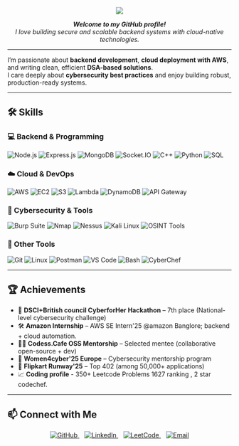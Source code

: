 <p align="center">
  <img src="https://img.shields.io/badge/Hi!%20I%27m%20Janithashri-000000?style=for-the-badge&logoColor=white&labelColor=000000&color=4f46e5&gradient=to-r&logo=data:image/svg+xml;base64,PHN2ZyBmaWxsPSIjZmZmIiB4bWxucz0iaHR0cDovL3d3dy53My5vcmcvMjAwMC9zdmciIHdpZHRoPSIxNiIgaGVpZ2h0PSIxNiI+PHBhdGggZD0iTTggMEMzLjU4IDAgMCAzLjU4IDAgOCAwIDEyLjQyIDMuNTggMTYgOCAxNiAxMi40MiAxNiAxNiAxMi40MiAxNiA4IDE2IDEyLjQyIDAgMTYiIGZpbGw9IndoaXRlIi8+PC9zdmc+"/>
</p>

<p align="center">
  <strong><em>Welcome to my GitHub profile!</em></strong><br>
  <em>I love building secure and scalable backend systems with cloud-native technologies.</em>
</p>

---

I’m passionate about **backend development**, **cloud deployment with AWS**, and writing clean, efficient **DSA-based solutions**.  
I care deeply about **cybersecurity best practices** and enjoy building robust, production-ready systems.

---

## 🛠️ Skills

### 💻 Backend & Programming
![Node.js](https://img.shields.io/badge/-Node.js-0D1117?&logo=node.js)
![Express.js](https://img.shields.io/badge/-Express.js-0D1117?&logo=express)
![MongoDB](https://img.shields.io/badge/-MongoDB-0D1117?&logo=mongodb)
![Socket.IO](https://img.shields.io/badge/-Socket.IO-0D1117?&logo=socket.io)
![C++](https://img.shields.io/badge/-C++-0D1117?&logo=c%2b%2b)
![Python](https://img.shields.io/badge/-Python-0D1117?&logo=python)
![SQL](https://img.shields.io/badge/-MySQL-0D1117?&logo=mysql)

### ☁️ Cloud & DevOps
![AWS](https://img.shields.io/badge/-AWS-0D1117?&logo=amazon-aws)
![EC2](https://img.shields.io/badge/-EC2-0D1117?&logo=amazon-aws)
![S3](https://img.shields.io/badge/-S3-0D1117?&logo=amazon-aws)
![Lambda](https://img.shields.io/badge/-Lambda-0D1117?&logo=aws-lambda)
![DynamoDB](https://img.shields.io/badge/-DynamoDB-0D1117?&logo=aws-dynamodb)
![API Gateway](https://img.shields.io/badge/-API_Gateway-0D1117?&logo=amazon-aws)

### 🔐 Cybersecurity & Tools
![Burp Suite](https://img.shields.io/badge/-Burp_Suite-0D1117?&logo=portswigger)
![Nmap](https://img.shields.io/badge/-Nmap-0D1117?&logo=nmap)
![Nessus](https://img.shields.io/badge/-Nessus-0D1117?&logo=tenable)
![Kali Linux](https://img.shields.io/badge/-Kali_Linux-0D1117?&logo=kali-linux)
![OSINT Tools](https://img.shields.io/badge/-OSINT-0D1117?&logo=google)

### 🧰 Other Tools
![Git](https://img.shields.io/badge/-Git-0D1117?&logo=git)
![Linux](https://img.shields.io/badge/-Linux-0D1117?&logo=linux)
![Postman](https://img.shields.io/badge/-Postman-0D1117?&logo=postman)
![VS Code](https://img.shields.io/badge/-VS_Code-0D1117?&logo=visual-studio-code)
![Bash](https://img.shields.io/badge/-Bash-0D1117?&logo=gnu-bash)
![CyberChef](https://img.shields.io/badge/-CyberChef-0D1117?&logo=chef)

---

## 🏆 Achievements

- 🥇 **DSCI+British council CyberforHer Hackathon** – 7th place (National-level cybersecurity challenge)
- 🛠️ **Amazon Internship** – AWS SE Intern'25 @amazon Banglore; backend + cloud automation.
- 👩‍💻 **Codess.Cafe OSS Mentorship** – Selected mentee (collaborative open-source + dev)
- 🔐 **Women4cyber'25 Europe** – Cybersecurity mentorship program
- 🚀 **Flipkart Runway'25** – Top 402 (among 50,000+ applications)
- 📈 **Coding profile** - 350+ Leetcode Problems 1627 ranking , 2 star codechef.

---

## 📫 Connect with Me  

<p align="center">
  <a href="https://github.com/janithashri" target="_blank" rel="noopener noreferrer">
    <img alt="GitHub" src="https://img.shields.io/badge/GitHub-0D1117?style=flat&logo=github&logoColor=white" />
  </a>&nbsp;&nbsp;
  <a href="https://www.linkedin.com/in/janithashri-g-588aa5214/" target="_blank" rel="noopener noreferrer">
    <img alt="LinkedIn" src="https://img.shields.io/badge/LinkedIn-0077B5?style=flat&logo=linkedin&logoColor=white" />
  </a>&nbsp;&nbsp;
  <a href="https://leetcode.com/u/janithashri/" target="_blank" rel="noopener noreferrer">
    <img alt="LeetCode" src="https://img.shields.io/badge/LeetCode-000000?style=flat&logo=leetcode&logoColor=FFA116" />
  </a>&nbsp;&nbsp;
  <a href="mailto:janithashri@gmail.com" target="_blank" rel="noopener noreferrer">
    <img alt="Email" src="https://img.shields.io/badge/Email-D14836?style=flat&logo=gmail&logoColor=white" />
  </a>
</p>

